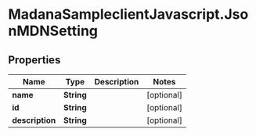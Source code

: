 # MadanaSampleclientJavascript.JsonMDNSetting

## Properties

Name | Type | Description | Notes
------------ | ------------- | ------------- | -------------
**name** | **String** |  | [optional] 
**id** | **String** |  | [optional] 
**description** | **String** |  | [optional] 


